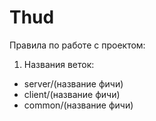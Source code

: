 # Thud

Правила по работе с проектом:

1) Названия веток:

* server/(название фичи)
* client/(название фичи)
* common/(название фичи)
